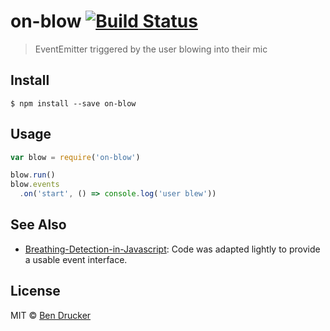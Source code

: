 # on-blow [![Build Status](https://travis-ci.org/bendrucker/on-blow.svg?branch=master)](https://travis-ci.org/bendrucker/on-blow)

> EventEmitter triggered by the user blowing into their mic


## Install

```
$ npm install --save on-blow
```


## Usage

```js
var blow = require('on-blow')

blow.run()
blow.events
  .on('start', () => console.log('user blew'))
```

## See Also

* [Breathing-Detection-in-Javascript](https://github.com/Breathinglabs/JS-Breathing-Detection): Code was adapted lightly to provide a usable event interface.


## License

MIT © [Ben Drucker](http://bendrucker.me)
